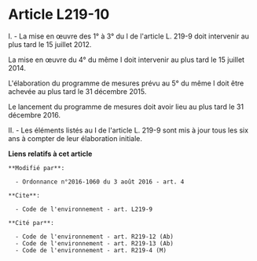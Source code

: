 # Article L219-10

I. - La mise en œuvre des 1° à 3° du I de l'article L. 219-9 doit intervenir au plus tard le 15 juillet 2012. 

La mise en œuvre du 4° du même I doit intervenir au plus tard le 15 juillet 2014.

L'élaboration du programme de mesures prévu au 5° du même I doit être achevée au plus tard le 31 décembre 2015. 

Le lancement du programme de mesures doit avoir lieu au plus tard le 31 décembre 2016.

II. - Les éléments listés au I de l'article L. 219-9 sont mis à jour tous les six ans à compter de leur élaboration initiale.

**Liens relatifs à cet article**

	**Modifié par**:

	  - Ordonnance n°2016-1060 du 3 août 2016 - art. 4

	**Cite**:

	  - Code de l'environnement - art. L219-9

	**Cité par**:

	  - Code de l'environnement - art. R219-12 (Ab)
	  - Code de l'environnement - art. R219-13 (Ab)
	  - Code de l'environnement - art. R219-4 (M)
